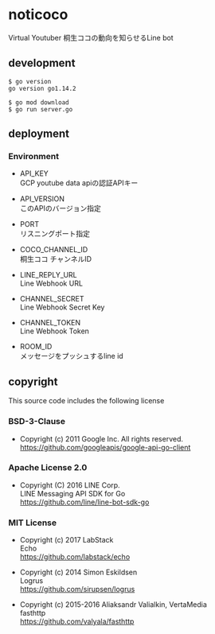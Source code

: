 # noticoco

Virtual Youtuber 桐生ココの動向を知らせるLine bot

## development

```shell script
$ go version
go version go1.14.2

$ go mod download
$ go run server.go
```

## deployment

### Environment

- API_KEY  
  GCP youtube data apiの認証APIキー

- API_VERSION  
  このAPIのバージョン指定

- PORT  
  リスニングポート指定

- COCO_CHANNEL_ID  
  桐生ココ チャンネルID

- LINE_REPLY_URL  
  Line Webhook URL

- CHANNEL_SECRET  
  Line Webhook Secret Key

- CHANNEL_TOKEN  
  Line Webhook Token

- ROOM_ID  
  メッセージをプッシュするline id

## copyright

This source code includes the following license

### BSD-3-Clause

- Copyright (c) 2011 Google Inc. All rights reserved.  
  https://github.com/googleapis/google-api-go-client

### Apache License 2.0

- Copyright (C) 2016 LINE Corp.  
  LINE Messaging API SDK for Go  
  https://github.com/line/line-bot-sdk-go

### MIT License

- Copyright (c) 2017 LabStack  
  Echo  
  https://github.com/labstack/echo

- Copyright (c) 2014 Simon Eskildsen  
  Logrus    
  https://github.com/sirupsen/logrus

- Copyright (c) 2015-2016 Aliaksandr Valialkin, VertaMedia  
  fasthttp  
  https://github.com/valyala/fasthttp

